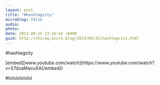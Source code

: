 ```yaml
---
layout: post
title: "#hashtagcity"
microblog: false
audio: 
photo: 
date: 2013-09-25 23:16:54 +0400
guid: http://chirag.micro.blog/2013/09/25/hashtagcity.html
---
```

<p>#hashtagcity</p>
[embed][www.youtube.com/watch](https://www.youtube.com/watch?v=57dzaMaouXA[/embed])
<p>#lolololololol</p>
